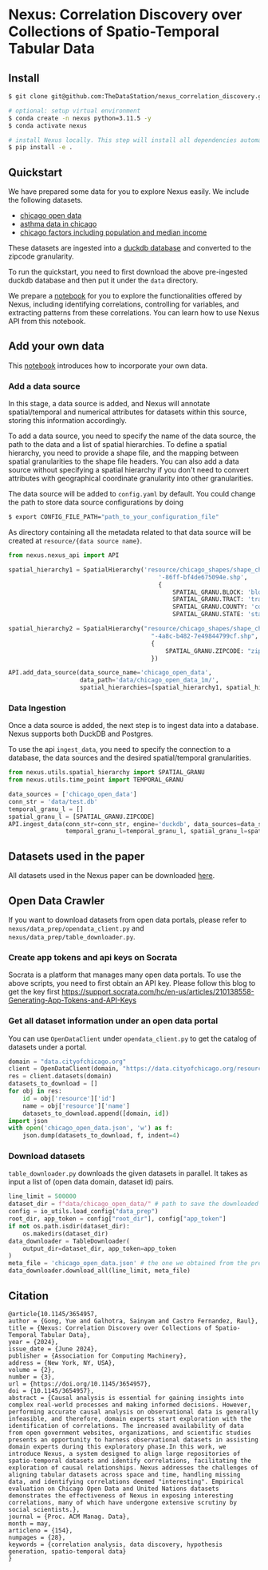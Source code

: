 # Nexus: Correlation Discovery over Collections of Spatio-Temporal Tabular Data

## Install

```bash
$ git clone git@github.com:TheDataStation/nexus_correlation_discovery.git

# optional: setup virtual environment
$ conda create -n nexus python=3.11.5 -y
$ conda activate nexus

# install Nexus locally. This step will install all dependencies automatically.
$ pip install -e . 
```

## Quickstart

We have prepared some data for you to explore Nexus easily. We include the following datasets.

- [chicago open data](https://uchicago.box.com/s/8v4fqtkvrq9uhj85g6y8048w4o6xp91g)
- [asthma data in chicago](data/asthma)
- [chicago factors including population and median income](data/chicago_factors)

These datasets are ingested into a [duckdb database](https://uchicago.box.com/s/v650de4zatbzk1yzvtuppfns78a2xhjc) and converted to the zipcode granularity.

To run the quickstart, you need to first download the above pre-ingested duckdb database and then put it under the `data` directory.

We prepare a [notebook](demo/nexus_api.ipynb) for you to explore the functionalities offered by Nexus, including identifying correlations, controlling for variables, and extracting patterns from these correlations. You can learn how to use Nexus API from this notebook.

## Add your own data

This [notebook](demo/data_ingestion.ipynb) introduces how to incorporate your own data.

### Add a data source

In this stage, a data source is added, and Nexus will annotate spatial/temporal and numerical attributes for datasets within this source, storing this information accordingly.

To add a data source, you need to specify the name of the data source, the path to the data and a list of spatial hierarchies. To define a spatial hierarchy, you need to provide a shape file, and the mapping between spatial granularities to the shape file headers. You can also add a data source without specifying a spatial hierarchy if you don't need to convert attributes with geographical coordinate granularity into other granularities.

The data source will be added to `config.yaml` by default. You could change the path to store data source configurations by doing

```bash
$ export CONFIG_FILE_PATH="path_to_your_configuration_file"
```

As directory containing all the metadata related to that data source will be created at `resource/{data source name}`.


```python
from nexus.nexus_api import API

spatial_hierarchy1 = SpatialHierarchy('resource/chicago_shapes/shape_chicago_blocks/geo_export_8e927c91-3aad-4b67'
                                          '-86ff-bf4de675094e.shp',
                                          {
                                              SPATIAL_GRANU.BLOCK: 'blockce10',
                                              SPATIAL_GRANU.TRACT: 'tractce10',
                                              SPATIAL_GRANU.COUNTY: 'countyfp10',
                                              SPATIAL_GRANU.STATE: 'statefp10'})

spatial_hierarchy2 = SpatialHierarchy("resource/chicago_shapes/shape_chicago_zipcodes/geo_export_a86acac7-4554"
                                        "-4a8c-b482-7e49844799cf.shp",
                                        {
                                            SPATIAL_GRANU.ZIPCODE: "zip"
                                        })

API.add_data_source(data_source_name='chicago_open_data', 
                    data_path='data/chicago_open_data_1m/', 
                    spatial_hierarchies=[spatial_hierarchy1, spatial_hierarchy2])
```

### Data Ingestion

Once a data source is added, the next step is to ingest data into a database. Nexus supports both DuckDB and Postgres.

To use the api `ingest_data`, you need to specify the connection to a database, the data sources and the desired spatial/temporal granularities.  

```python
from nexus.utils.spatial_hierarchy import SPATIAL_GRANU
from nexus.utils.time_point import TEMPORAL_GRANU

data_sources = ['chicago_open_data']
conn_str = 'data/test.db'
temporal_granu_l = []
spatial_granu_l = [SPATIAL_GRANU.ZIPCODE]
API.ingest_data(conn_str=conn_str, engine='duckdb', data_sources=data_sources,
                temporal_granu_l=temporal_granu_l, spatial_granu_l=spatial_granu_l)
```

## Datasets used in the paper

All datasets used in the Nexus paper can be downloaded [here](https://uchicago.box.com/s/v650de4zatbzk1yzvtuppfns78a2xhjc).


## Open Data Crawler

If you want to download datasets from open data portals, please refer to `nexus/data_prep/opendata_client.py` and `nexus/data_prep/table_downloader.py`. 

### Create app tokens and api keys on Socrata

Socrata is a platform that manages many open data portals. To use the above scripts, you need to first obtain an API key. Please follow this blog to get the key first https://support.socrata.com/hc/en-us/articles/210138558-Generating-App-Tokens-and-API-Keys

### Get all dataset information under an open data portal

You can use `OpenDataClient` under `opendata_client.py` to get the catalog of datasets under a portal.

```python
domain = "data.cityofchicago.org"
client = OpenDataClient(domain, "https://data.cityofchicago.org/resource/", "Your App Token")
res = client.datasets(domain)
datasets_to_download = []
for obj in res:
    id = obj['resource']['id']
    name = obj['resource']['name']
    datasets_to_download.append([domain, id])
import json
with open('chicago_open_data.json', 'w') as f:
    json.dump(datasets_to_download, f, indent=4)
```

### Download datasets

`table_downloader.py` downloads the given datasets in parallel. It takes as input a list of (open data domain, dataset id) pairs.

```python
line_limit = 500000
dataset_dir = f"data/chicago_open_data/" # path to save the downloaded datasets
config = io_utils.load_config("data_prep")
root_dir, app_token = config["root_dir"], config["app_token"]
if not os.path.isdir(dataset_dir):
    os.makedirs(dataset_dir)
data_downloader = TableDownloader(
    output_dir=dataset_dir, app_token=app_token
)
meta_file = 'chicago_open_data.json' # the one we obtained from the previous step with domain name and dataset id.
data_downloader.download_all(line_limit, meta_file)
```

## Citation

```
@article{10.1145/3654957,
author = {Gong, Yue and Galhotra, Sainyam and Castro Fernandez, Raul},
title = {Nexus: Correlation Discovery over Collections of Spatio-Temporal Tabular Data},
year = {2024},
issue_date = {June 2024},
publisher = {Association for Computing Machinery},
address = {New York, NY, USA},
volume = {2},
number = {3},
url = {https://doi.org/10.1145/3654957},
doi = {10.1145/3654957},
abstract = {Causal analysis is essential for gaining insights into complex real-world processes and making informed decisions. However, performing accurate causal analysis on observational data is generally infeasible, and therefore, domain experts start exploration with the identification of correlations. The increased availability of data from open government websites, organizations, and scientific studies presents an opportunity to harness observational datasets in assisting domain experts during this exploratory phase.In this work, we introduce Nexus, a system designed to align large repositories of spatio-temporal datasets and identify correlations, facilitating the exploration of causal relationships. Nexus addresses the challenges of aligning tabular datasets across space and time, handling missing data, and identifying correlations deemed "interesting". Empirical evaluation on Chicago Open Data and United Nations datasets demonstrates the effectiveness of Nexus in exposing interesting correlations, many of which have undergone extensive scrutiny by social scientists.},
journal = {Proc. ACM Manag. Data},
month = may,
articleno = {154},
numpages = {28},
keywords = {correlation analysis, data discovery, hypothesis generation, spatio-temporal data}
}
```